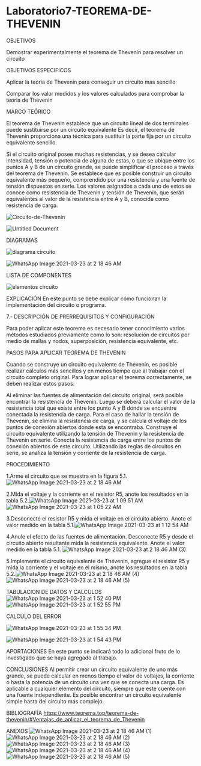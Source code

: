 
# Laboratorio7-TEOREMA-DE-THEVENIN

OBJETIVOS

Demostrar experimentalmente el teorema de Thevenin  para resolver un circuito

OBJETIVOS ESPECIFICOS

Aplicar la teoria de Thevenin  para conseguir un circuito mas sencillo

Comparar  los valor medidos y los valores calculados para comprobar  la teoria de Thevenin


MARCO TEÓRICO

El teorema de Thevenin establece que un circuito lineal de dos terminales puede sustituirse por un circuito equivalente
Es decir, el teorema de Thevenin proporciona una técnica para sustituir la parte fija por un circuito equivalente sencillo.

Si el circuito original posee muchas resistencias, y se desea calcular intensidad, tensión o potencia de alguna de estas, o que se ubique entre los puntos A y B de un circuito grande, se puede simplificar el proceso a través del teorema de Thevenin. Se establece que es posible construir un circuito equivalente más pequeño, comprendido por una resistencia y una fuente de tensión dispuestos en serie. Los valores asignados a cada uno de estos se conoce como resistencia de Thevenin y tensión de Thevenin, que serán equivalentes al valor de la resistencia entre A y B, conocida como resistencia de carga.

![Circuito-de-Thevenin](https://user-images.githubusercontent.com/76057459/112097385-e7b49600-8b6d-11eb-835c-bd0b8f91fc59.jpg)

![Untitled Document](https://user-images.githubusercontent.com/76057459/112117135-02e0cf00-8b89-11eb-80b8-e0cace648ac6.png)


DIAGRAMAS

![diagrama circuito](https://user-images.githubusercontent.com/76057459/112098032-12ebb500-8b6f-11eb-9140-0cbc5065ff2e.jpeg)

![WhatsApp Image 2021-03-23 at 2 18 46 AM](https://user-images.githubusercontent.com/76057459/112108495-41bd5780-8b7e-11eb-8cff-b829ea63e316.jpeg)


LISTA DE COMPONENTES

![elementos circuito](https://user-images.githubusercontent.com/76057459/112097894-d7e98180-8b6e-11eb-82b0-383eff8ab08f.jpeg)


EXPLICACIÓN
En este punto se debe explicar cómo funcionan la implementación del circuito o programa.


7.- DESCRIPCIÓN DE PRERREQUISITOS Y CONFIGURACIÓN


Para poder aplicar este teorema es necesario tener conocimiento varios métodos estudiados previamente como lo son: resolución de circuitos por medio de mallas y nodos, superposición, resistencia equivalente, etc.

PASOS PARA APLICAR TEOREMA DE THEVENIN

Cuando se construye un circuito equivalente de Thevenin, es posible realizar cálculos más sencillos y en menos tiempo que al trabajar con el circuito completo original. Para lograr aplicar el teorema correctamente, se deben realizar estos pasos:

Al eliminar las fuentes de alimentación del circuito original, será posible encontrar la resistencia de Thevenin. Luego se deberá calcular el valor de la resistencia total que existe entre los punto A y B donde se encuentre conectada la resistencia de carga.
Para el caso de hallar la tensión de Thevenin, se elimina la resistencia de carga, y se calcula el voltaje de los puntos de conexión abiertos donde esta se encontraba.
Construye el circuito equivalente utilizando la tensión de Thevenin y la resistencia de Thevenin en serie. Conecta la resistencia de carga entre los puntos de conexión abiertos de este circuito.
Utilizando las reglas de circuitos en serie, se analiza la tensión y corriente de la resistencia de carga.

PROCEDIMIENTO

1.Arme el circuito que se muestra en la figura 5.1.![WhatsApp Image 2021-03-23 at 2 18 46 AM](https://user-images.githubusercontent.com/76057459/112191247-d1412580-8bd3-11eb-88c5-7fef2890b3bf.jpeg)
    
2.Mida el voltaje y la corriente en el resistor R5, anote los resultados en la tabla 5.2.![WhatsApp Image 2021-03-23 at 1 09 51 AM](https://user-images.githubusercontent.com/76057459/112191437-03eb1e00-8bd4-11eb-85e4-83e587f81a9a.jpeg)
![WhatsApp Image 2021-03-23 at 1 05 22 AM](https://user-images.githubusercontent.com/76057459/112191502-149b9400-8bd4-11eb-8034-a739b2778984.jpeg)

3.Desconecte el resistor R5 y mida el voltaje en el circuito abierto. Anote el valor
medido en la tabla 5.1.![WhatsApp Image 2021-03-23 at 1 12 54 AM](https://user-images.githubusercontent.com/76057459/112191560-23824680-8bd4-11eb-8810-4ac69781438b.jpeg)

4.Anule el efecto de las fuentes de alimentación. Desconecte R5 y desde el circuito
abierto resultante mida la resistencia equivalente. Anote el valor medido en la tabla 5.1.
![WhatsApp Image 2021-03-23 at 2 18 46 AM (3)](https://user-images.githubusercontent.com/76057459/112191727-4ca2d700-8bd4-11eb-842e-664e7b531e35.jpeg)

5.Implemente el circuito equivalente de Thévenin, agregue el resistor R5 y mida la
corriente y el voltaje en el mismo, anote los resultados en la tabla 5.2.![WhatsApp Image 2021-03-23 at 2 18 46 AM (4)](https://user-images.githubusercontent.com/76057459/112191802-5fb5a700-8bd4-11eb-8185-a412a3a9deef.jpeg)
![WhatsApp Image 2021-03-23 at 2 18 46 AM (5)](https://user-images.githubusercontent.com/76057459/112191822-65ab8800-8bd4-11eb-939b-caf2b4525f1d.jpeg)

TABULACION DE DATOS Y CALCULOS 
![WhatsApp Image 2021-03-23 at 1 52 40 PM](https://user-images.githubusercontent.com/76057459/112202218-1f0f5b00-8bdf-11eb-9847-1e60e5cc9a32.jpeg)
![WhatsApp Image 2021-03-23 at 1 52 55 PM](https://user-images.githubusercontent.com/76057459/112202226-20d91e80-8bdf-11eb-8da7-68233d8995db.jpeg)

CALCULO DEL ERROR

![WhatsApp Image 2021-03-23 at 1 55 34 PM](https://user-images.githubusercontent.com/76057459/112202519-77def380-8bdf-11eb-8d7f-4ab1612c7ba4.jpeg)

![WhatsApp Image 2021-03-23 at 1 54 43 PM](https://user-images.githubusercontent.com/76057459/112202420-5f6ed900-8bdf-11eb-8ff3-996d711ad16e.jpeg)

APORTACIONES
En este punto se indicará todo lo adicional fruto de lo investigado que se haya agregado al trabajo.

CONCLUSIONES
Al permitir crear un circuito equivalente de uno más grande, se puede calcular en menos tiempo el valor de voltajes, la corriente o hasta la potencia de un circuito una vez que se conecta una carga.
Es aplicable a cualquier elemento del circuito, siempre que este cuente con una fuente independiente.
Es posible encontrar un circuito equivalente simple hasta del circuito más complejo.

BIBLIOGRAFÍA
https://www.teorema.top/teorema-de-thevenin/#Ventajas_de_aplicar_el_teorema_de_Thevenin

ANEXOS
![WhatsApp Image 2021-03-23 at 2 18 46 AM (1)](https://user-images.githubusercontent.com/76057459/112108603-6ca7ab80-8b7e-11eb-89cc-8723d0f7760e.jpeg)![WhatsApp Image 2021-03-23 at 2 18 46 AM (2)](https://user-images.githubusercontent.com/76057459/112108648-7b8e5e00-8b7e-11eb-9bd2-e5b6d79f8162.jpeg)
![WhatsApp Image 2021-03-23 at 2 18 46 AM (3)](https://user-images.githubusercontent.com/76057459/112108679-8648f300-8b7e-11eb-8b16-f365a6cced93.jpeg)
![WhatsApp Image 2021-03-23 at 2 18 46 AM (4)](https://user-images.githubusercontent.com/76057459/112108727-99f45980-8b7e-11eb-9287-4260a04d5d0a.jpeg)
![WhatsApp Image 2021-03-23 at 2 18 46 AM (5)](https://user-images.githubusercontent.com/76057459/112108735-9f51a400-8b7e-11eb-98d6-eceabc5377b1.jpeg)

